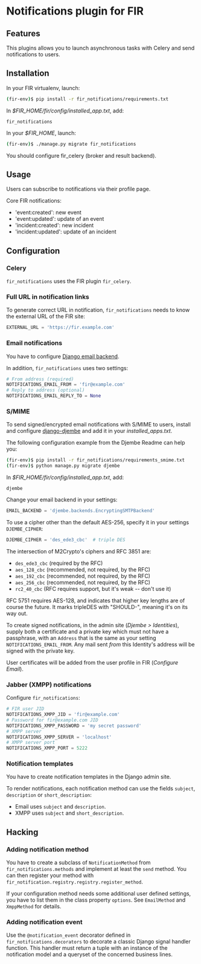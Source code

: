 # Notifications plugin for FIR

## Features

This plugins allows you to launch asynchronous tasks with Celery and send notifications to users.

## Installation

In your FIR virtualenv, launch:

```bash
(fir-env)$ pip install -r fir_notifications/requirements.txt
```

In *$FIR_HOME/fir/config/installed_app.txt*, add:

```
fir_notifications
```

In your *$FIR_HOME*, launch:

```bash
(fir-env)$ ./manage.py migrate fir_notifications
```

You should configure fir_celery (broker and result backend).

## Usage

Users can subscribe to notifications via their profile page.

Core FIR notifications:
* 'event:created': new event
* 'event:updated': update of an event
* 'incident:created': new incident
* 'incident:updated': update of an incident

## Configuration

### Celery

`fir_notifications` uses the FIR plugin `fir_celery`.

### Full URL in notification links

To generate correct URL in notification, `fir_notifications` needs to know the external URL of the FIR site:

``` python
EXTERNAL_URL = 'https://fir.example.com'
```

### Email notifications

You have to configure [Django email backend](https://docs.djangoproject.com/en/1.9/topics/email/).

In addition, `fir_notifications` uses two settings:

``` python
# From address (required)
NOTIFICATIONS_EMAIL_FROM = 'fir@example.com'
# Reply to address (optional)
NOTIFICATIONS_EMAIL_REPLY_TO = None
```

### S/MIME

To send signed/encrypted email notifications with S/MIME to users, install and configure [django-djembe](https://github.com/cabincode/django-djembe) and add it in your *installed_apps.txt*.

The following configuration example from the Djembe Readme can help you:

``` bash
(fir-env)$ pip install -r fir_notifications/requirements_smime.txt
(fir-env)$ python manage.py migrate djembe
```

In *$FIR_HOME/fir/config/installed_app.txt*, add:

```
djembe
```

Change your email backend in your settings:

``` python
EMAIL_BACKEND = 'djembe.backends.EncryptingSMTPBackend'
```

To use a cipher other than the default AES-256, specify it in your settings `DJEMBE_CIPHER`:


``` python
DJEMBE_CIPHER = 'des_ede3_cbc'  # triple DES
```
The intersection of M2Crypto's ciphers and RFC 3851 are:

* `des_ede3_cbc` (required by the RFC)
* `aes_128_cbc` (recommended, not required, by the RFC)
* `aes_192_cbc` (recommended, not required, by the RFC)
* `aes_256_cbc` (recommended, not required, by the RFC)
* `rc2_40_cbc` (RFC requires support, but it's weak -- don't use it)

RFC 5751 requires AES-128, and indicates that higher key lengths are of
course the future. It marks tripleDES with "SHOULD-", meaning it's on its
way out.

To create signed notifications, in the admin site (*Djembe > Identities*), supply both a certificate and a private key which must not have a passphrase, with an `Address` that is the same as your setting `NOTIFICATIONS_EMAIL_FROM`. Any mail sent *from* this Identity's address will be signed with the private key.

User certificates will be added from the user profile in FIR (*Configure Email*).

### Jabber (XMPP) notifications

Configure `fir_notifications`:

``` python
# FIR user JID 
NOTIFICATIONS_XMPP_JID = 'fir@example.com'
# Password for fir@example.com JID
NOTIFICATIONS_XMPP_PASSWORD = 'my secret password'
# XMPP server
NOTIFICATIONS_XMPP_SERVER = 'localhost'
# XMPP server port
NOTIFICATIONS_XMPP_PORT = 5222
```

### Notification templates

You have to create notification templates in the Django admin site.

To render notifications, each notification method can use the fields `subject`, `description` or `short_description`:

- Email uses `subject` and `description`.
- XMPP uses `subject` and `short_description`.

## Hacking

### Adding notification method

You have to create a subclass of `NotificationMethod` from `fir_notifications.methods` and implement at least the `send` method. You can then register your method with `fir_notification.registry.registry.register_method`.

If your configuration method needs some additional user defined settings, you have to list them in the class property `options`. See `EmailMethod` and `XmppMethod` for details. 

### Adding notification event

Use the `@notification_event` decorator defined in `fir_notifications.decorators` to decorate a classic Django signal handler function. This handler must return a tuple with an instance of the notification model and a queryset of the concerned business lines.



